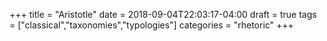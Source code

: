 +++
title = "Aristotle"
date = 2018-09-04T22:03:17-04:00
draft = true
tags = ["classical","taxonomies","typologies"]
categories = "rhetoric"
+++
